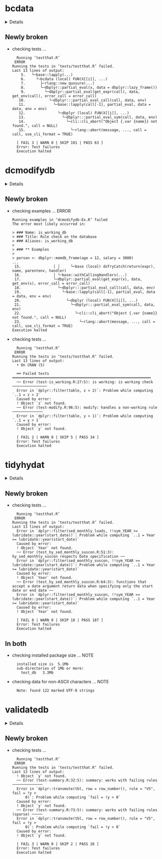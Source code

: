 # bcdata

<details>

* Version: 0.3.2
* GitHub: https://github.com/bcgov/bcdata
* Source code: https://github.com/cran/bcdata
* Date/Publication: 2022-07-06 07:30:02 UTC
* Number of recursive dependencies: 120

Run `revdep_details(, "bcdata")` for more info

</details>

## Newly broken

*   checking tests ...
    ```
      Running ‘testthat.R’
     ERROR
    Running the tests in ‘tests/testthat.R’ failed.
    Last 13 lines of output:
        5.   └─base::lapply(...)
        6.     └─bcdata (local) FUN(X[[i]], ...)
        7.       ├─rlang::new_quosure(...)
        8.       └─dbplyr::partial_eval(x, data = dbplyr::lazy_frame())
        9.         └─dbplyr::partial_eval(get_expr(call), data, get_env(call), error_call = error_call)
       10.           └─dbplyr:::partial_eval_call(call, data, env)
       11.             └─base::lapply(call[-1], partial_eval, data = data, env = env)
       12.               └─dbplyr (local) FUN(X[[i]], ...)
       13.                 └─dbplyr:::partial_eval_sym(call, data, env)
       14.                   └─cli::cli_abort("Object {.var {name}} not found.", call = NULL)
       15.                     └─rlang::abort(message, ..., call = call, use_cli_format = TRUE)
      
      [ FAIL 3 | WARN 0 | SKIP 101 | PASS 63 ]
      Error: Test failures
      Execution halted
    ```

# dcmodifydb

<details>

* Version: 0.3.1
* GitHub: https://github.com/data-cleaning/dcmodifydb
* Source code: https://github.com/cran/dcmodifydb
* Date/Publication: 2022-06-17 15:10:02 UTC
* Number of recursive dependencies: 73

Run `revdep_details(, "dcmodifydb")` for more info

</details>

## Newly broken

*   checking examples ... ERROR
    ```
    Running examples in ‘dcmodifydb-Ex.R’ failed
    The error most likely occurred in:
    
    > ### Name: is_working_db
    > ### Title: Rule check on the database
    > ### Aliases: is_working_db
    > 
    > ### ** Examples
    > 
    > person <- dbplyr::memdb_frame(age = 12, salary = 3000)
    ...
     15.               │ │     └─base (local) doTryCatch(return(expr), name, parentenv, handler)
     16.               │ └─base::withCallingHandlers(...)
     17.               └─dbplyr::partial_eval(get_expr(x), data, get_env(x), error_call = error_call)
     18.                 └─dbplyr:::partial_eval_call(call, data, env)
     19.                   └─base::lapply(call[-1], partial_eval, data = data, env = env)
     20.                     └─dbplyr (local) FUN(X[[i]], ...)
     21.                       └─dbplyr:::partial_eval_sym(call, data, env)
     22.                         └─cli::cli_abort("Object {.var {name}} not found.", call = NULL)
     23.                           └─rlang::abort(message, ..., call = call, use_cli_format = TRUE)
    Execution halted
    ```

*   checking tests ...
    ```
      Running ‘testthat.R’
     ERROR
    Running the tests in ‘tests/testthat.R’ failed.
    Last 13 lines of output:
      • On CRAN (5)
      
      ══ Failed tests ════════════════════════════════════════════════════════════════
      ── Error (test-is_working.R:27:5): is working: is working check ────────────────
      Error in `dplyr::filter(table, z > 2)`: Problem while computing `..1 = z > 2`
      Caused by error:
      ! Object `z` not found.
      ── Error (test-modify.R:96:5): modify: handles a non-working rule ──────────────
      Error in `dplyr::filter(table, y > 1)`: Problem while computing `..1 = y > 1`
      Caused by error:
      ! Object `y` not found.
      
      [ FAIL 2 | WARN 0 | SKIP 5 | PASS 34 ]
      Error: Test failures
      Execution halted
    ```

# tidyhydat

<details>

* Version: 0.5.6
* GitHub: https://github.com/ropensci/tidyhydat
* Source code: https://github.com/cran/tidyhydat
* Date/Publication: 2022-08-20 07:10:02 UTC
* Number of recursive dependencies: 95

Run `revdep_details(, "tidyhydat")` for more info

</details>

## Newly broken

*   checking tests ...
    ```
      Running ‘testthat.R’
     ERROR
    Running the tests in ‘tests/testthat.R’ failed.
    Last 13 lines of output:
      Error in `dplyr::filter(sed_monthly_loads, !!sym_YEAR >= lubridate::year(start_date))`: Problem while computing `..1 = Year >= lubridate::year(start_date)`
      Caused by error:
      ! Object `Year` not found.
      ── Error (test_hy_sed_monthly_suscon.R:51:3): hy_sed_monthly_suscon respects Date specification ──
      Error in `dplyr::filter(sed_monthly_suscon, !!sym_YEAR >= lubridate::year(start_date))`: Problem while computing `..1 = Year >= lubridate::year(start_date)`
      Caused by error:
      ! Object `Year` not found.
      ── Error (test_hy_sed_monthly_suscon.R:64:3): functions that accept a date argument return data when specifying only the start date or end date ──
      Error in `dplyr::filter(sed_monthly_suscon, !!sym_YEAR >= lubridate::year(start_date))`: Problem while computing `..1 = Year >= lubridate::year(start_date)`
      Caused by error:
      ! Object `Year` not found.
      
      [ FAIL 8 | WARN 0 | SKIP 18 | PASS 187 ]
      Error: Test failures
      Execution halted
    ```

## In both

*   checking installed package size ... NOTE
    ```
      installed size is  5.1Mb
      sub-directories of 1Mb or more:
        test_db   3.3Mb
    ```

*   checking data for non-ASCII characters ... NOTE
    ```
      Note: found 122 marked UTF-8 strings
    ```

# validatedb

<details>

* Version: 0.1.4
* GitHub: https://github.com/data-cleaning/validatedb
* Source code: https://github.com/cran/validatedb
* Date/Publication: 2021-10-06 10:20:02 UTC
* Number of recursive dependencies: 59

Run `revdep_details(, "validatedb")` for more info

</details>

## Newly broken

*   checking tests ...
    ```
      Running ‘testthat.R’
     ERROR
    Running the tests in ‘tests/testthat.R’ failed.
    Last 13 lines of output:
      ! Object `y` not found.
      ── Error (test-summary.R:32:5): summary: works with failing rules ──────────────
      Error in `dplyr::transmute(tbl, row = row_number(), rule = "V5", fail = !y > 
          0)`: Problem while computing `fail = !y > 0`
      Caused by error:
      ! Object `y` not found.
      ── Error (test-summary.R:73:5): summary: works with failing rules (sparse) ─────
      Error in `dplyr::transmute(tbl, row = row_number(), rule = "V5", fail = !y > 
          0)`: Problem while computing `fail = !y > 0`
      Caused by error:
      ! Object `y` not found.
      
      [ FAIL 3 | WARN 0 | SKIP 2 | PASS 26 ]
      Error: Test failures
      Execution halted
    ```

